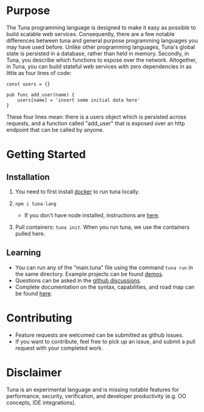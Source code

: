 # Purpose

The Tuna programming language is designed to make it easy as possible to build scalable web services. Consequently, there are a few notable differences between tuna and general purpose programming languages you may have used before. Unlike other programming languages, Tuna's global state is persisted in a database, rather than held in memory. Secondly, in Tuna, you describe which functions to expose over the network. Altogether, in Tuna, you can build stateful web services with zero dependencies in as little as four lines of code:

```
const users = {}

pub func add_user(name) {
    users[name] = 'insert some initial data here'
}
```

These four lines mean: there is a users object which is persisted across requests, and a function called "add_user" that is exposed over an http endpoint that can be called by anyone.

# Getting Started

## Installation

1. You need to first install [docker](https://docs.docker.com/get-docker/) to run tuna locally.

2. `npm i tuna-lang`
   - If you don't have node installed, instructions are [here](https://nodejs.org/en/).

3. Pull containers: `tuna init`. When you run tuna, we use the containers pulled here.

## Learning
- You can run any of the "main.tuna" file using the command `tuna run` in the same directory. Example projects can be found [demos](tuna/demos).
- Questions can be asked in the [github discussions](https://github.com/Conder-Systems/tuna-lang/discussions).
- Complete documentation on the syntax, capabilities, and road map can be found [here](./DOCUMENTATION.md).

# Contributing
 - Feature requests are welcomed can be submitted as github issues.
 - If you want to contribute, feel free to pick up an issue, and submit a pull request with your completed work.

# Disclaimer
Tuna is an experimental language and is missing notable features for performance, security, verification, and developer productivity (e.g. OO concepts, IDE integrations).
